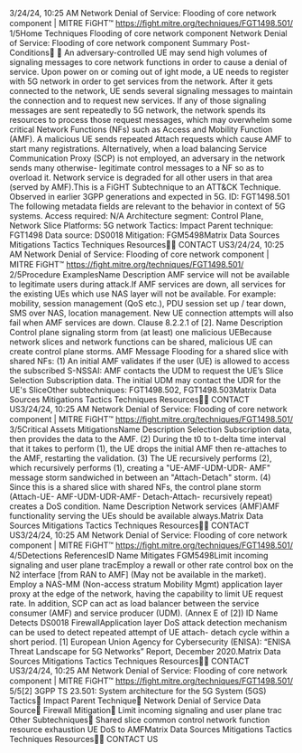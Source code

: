 3/24/24, 10:25 AM Network Denial of Service: Flooding of core network component | MITRE FiGHT™
https://ﬁght.mitre.org/techniques/FGT1498.501/ 1/5Home Techniques Flooding of core network component
Network Denial of Service:
Flooding of core network
component
Summary
Post-Conditions󰅂 󰅂
An adversary-controlled UE may send high volumes of
signaling messages to core network functions in order to
cause a denial of service.
Upon power on or coming out of  ight mode, a UE needs to
register with 5G network in order to get services from the
network. After it gets connected to the network, UE sends
several signaling messages to maintain the connection and to
request new services. If any of those signaling messages are
sent repeatedly to 5G network, the network spends its
resources to process those request messages, which may
overwhelm some critical Network Functions (NFs) such as
Access and Mobility Function (AMF).
A malicious UE sends repeated Attach requests which cause
AMF to start many registrations. Alternatively, when a load
balancing Service Communication Proxy (SCP) is not
employed, an adversary in the network sends many otherwise-
legitimate control messages to a NF so as to overload it.
Network service is degraded for all other users in that area
(served by AMF).This is a FiGHT
Subtechnique to an ATT&CK
Technique.
Observed in earlier 3GPP
generations and expected in
5G.
ID: FGT1498.501
The following metadata
fields are relevant to the
behavior in context of 5G
systems.
Access required: N/A
Architecture segment:
Control Plane, Network Slice
Platforms: 5G network
Tactics: Impact
Parent technique: FGT1498
Data source: DS0018
Mitigation: FGM5498Matrix Data Sources Mitigations Tactics Techniques Resources󰍝󰇙
CONTACT US3/24/24, 10:25 AM Network Denial of Service: Flooding of core network component | MITRE FiGHT™
https://ﬁght.mitre.org/techniques/FGT1498.501/ 2/5Procedure ExamplesName Description
AMF service will not be available
to legitimate users during attack.If AMF services are
down, all services for
the existing UEs which
use NAS layer will not
be available. For
example: mobility,
session management
(QoS etc.), PDU session
set up / tear down, SMS
over NAS, location
management. New UE
connection attempts
will also fail when AMF
services are down.
Clause 8.2.2.1 of [2].
Name Description
Control plane signaling storm
from (at least) one malicious UEBecause network slices
and network functions
can be shared,
malicious UE can create
control plane storms.
AMF Message Flooding
for a shared slice with
shared NFs: (1) An
initial AMF validates if
the user (UE) is allowed
to access the
subscribed S-NSSAI:
AMF contacts the UDM
to request the UE’s Slice
Selection Subscription
data. The initial UDM
may contact the UDR
for the UE's SliceOther subtechniques:
FGT1498.502, FGT1498.503Matrix Data Sources Mitigations Tactics Techniques Resources󰍝󰇙
CONTACT US3/24/24, 10:25 AM Network Denial of Service: Flooding of core network component | MITRE FiGHT™
https://ﬁght.mitre.org/techniques/FGT1498.501/ 3/5Critical Assets
MitigationsName Description
Selection Subscription
data, then provides the
data to the AMF. (2)
During the t0 to t-delta
time interval that it
takes to perform (1), the
UE drops the initial AMF
then re-attaches to the
AMF, restarting the
validation. (3) The UE
recursively performs (2),
which recursively
performs (1), creating a
"UE-AMF-UDM-UDR-
AMF" message storm
sandwiched in between
an "Attach-Detach"
storm. (4) Since this is
a shared slice with
shared NFs, the control
plane storm (Attach-UE-
AMF-UDM-UDR-AMF-
Detach-Attach-
recursively repeat)
creates a DoS
condition.
Name Description
Network services (AMF)AMF functionality
serving the UEs should
be available always.Matrix Data Sources Mitigations Tactics Techniques Resources󰍝󰇙
CONTACT US3/24/24, 10:25 AM Network Denial of Service: Flooding of core network component | MITRE FiGHT™
https://ﬁght.mitre.org/techniques/FGT1498.501/ 4/5Detections
ReferencesID Name Mitigates
FGM5498Limit incoming
signaling and user
plane tra cEmploy a  rewall or
other rate control box
on the N2 interface
[from RAN to AMF]
(May not be available in
the market). Employ a
NAS-MM (Non-access
stratum Mobility Mgmt)
application layer proxy
at the edge of the
network, having the
capability to limit UE
request rate. In addition,
SCP can act as load
balancer between the
service consumer
(AMF) and service
producer (UDM). (Annex
E of [2])
ID Name Detects
DS0018 FirewallApplication layer DoS
attack detection
mechanism can be
used to detect repeated
attempt of UE attach-
detach cycle within a
short period.
[1] European Union Agency for Cybersecurity (ENISA): “ENISA
Threat Landscape for 5G Networks” Report, December 2020.Matrix Data Sources Mitigations Tactics Techniques Resources󰍝󰇙
CONTACT US3/24/24, 10:25 AM Network Denial of Service: Flooding of core network component | MITRE FiGHT™
https://ﬁght.mitre.org/techniques/FGT1498.501/ 5/5[2] 3GPP TS 23.501: System architecture for the 5G System
(5GS)
Tactics󰅀
Impact
Parent Technique󰅀
Network Denial of Service
Data Source󰅀
Firewall
Mitigation󰅀
Limit incoming signaling and user plane tra c
Other Subtechniques󰅀
Shared slice common control network function resource exhaustion
UE DoS to AMFMatrix Data Sources Mitigations Tactics Techniques Resources󰍝󰇙
CONTACT US